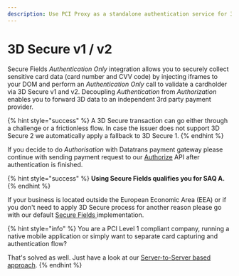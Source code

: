 ```yaml
---
description: Use PCI Proxy as a standalone authentication service for 3D Secure v1 and v2.
---
```


# 3D Secure v1 / v2

Secure Fields _Authentication Only_ integration allows you to securely collect sensitive card data \(card number and CVV code\) by injecting iframes to your DOM and perform an _Authentication Only_ call to validate a cardholder via 3D Secure v1 and v2. Decoupling _Authentication_ from _Authorization_ enables you to forward 3D data to an independent 3rd party payment provider. 

{% hint style="success" %}
A 3D Secure transaction can go either through a challenge or a frictionless flow. In case the issuer does not support 3D Secure 2 we automatically apply a fallback to 3D Secure 1.
{% endhint %}

If you decide to do _Authorisation_ with Datatrans payment gateway please continue with sending payment request to our [Authorize](authorize-1/authorize.md) API after authentication is finished. 

{% hint style="success" %}
**Using Secure Fields qualifies you for SAQ A.**
{% endhint %}

If your business is located outside the European Economic Area \(EEA\) or if you don't need to apply 3D Secure process for another reason please go with our default [Secure Fields ](../collect-and-store-cards/capture-iframes/)implementation. 

{% hint style="info" %}
You are a PCI Level 1 compliant company, running a native mobile application or simply want to separate card capturing and authentication flow? 

That's solved as well. Just have a look at our [Server-to-Server based approach](authentication-only/securefields-1/api-beta.md). 
{% endhint %}



